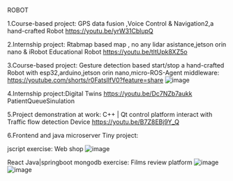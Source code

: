 ROBOT 

1.Course-based project:
GPS data fusion ,Voice Control & Navigation2,a hand-crafted Robot
https://youtu.be/yrW31CblupQ  

2.Internship project:
Rtabmap based map , no any lidar asistance,jetson orin nano & iRobot Educational Robot
https://youtu.be/tltUpk8XZ5o

3.Course-based project:
Gesture detection based start/stop a hand-crafted Robot with esp32,arduino,jetson orin nano,micro-ROS-Agent middleware:
https://youtube.com/shorts/r0FatsllfV0?feature=share
![image](https://github.com/user-attachments/assets/59bd5caf-f6fe-446e-8847-51110bc3411c)

4.Internship project:Digital Twins
https://youtu.be/Dc7NZb7aukk  PatientQueueSinulation

5.Project demonstration at work:
C++ | Qt control platform  interact with Traffic flow detection Device
https://youtu.be/B7Z8EBj9Y_Q

6.Frontend and java microserver Tiny project:

jscript  exercise: Web shop
![image](https://github.com/user-attachments/assets/be1f31ca-5935-419e-812f-ea7335ef770a)

React Java|springboot  mongodb   exercise: Films review platform
![image](https://github.com/user-attachments/assets/dfd85ea0-57f2-4994-bb22-4049233a35da)
![image](https://github.com/user-attachments/assets/e6366654-4a66-4c46-a4e0-5fea02e5fbdc)




